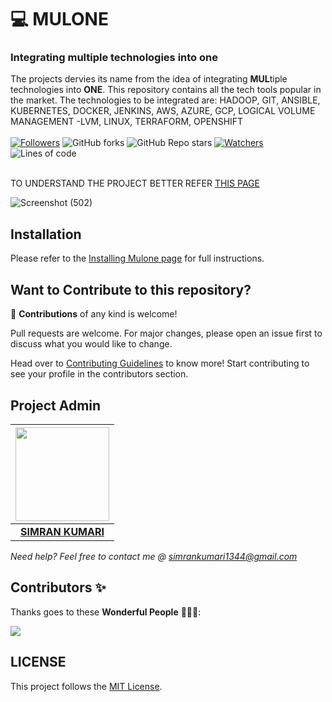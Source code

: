 # 💻 MULONE
### Integrating multiple technologies into one
The projects dervies its name from the idea of integrating <b>MUL</b>tiple technologies into <b>ONE</b>.
This repository contains all the tech tools popular in the market. The technologies to be integrated are:
HADOOP, GIT, ANSIBLE, KUBERNETES, DOCKER, JENKINS, AWS, AZURE, GCP, LOGICAL VOLUME MANAGEMENT -LVM, LINUX, TERRAFORM, OPENSHIFT <br><br>
 [![Followers](https://img.shields.io/github/followers/simranquirky?style=for-the-badge)](https://github.com/simrnquirky?tab=followers)
 ![GitHub forks](https://img.shields.io/github/forks/simranquirky/MULONE?style=for-the-badge)
 ![GitHub Repo stars](https://img.shields.io/github/stars/simranquirky/MULONE?style=for-the-badge)
 [![Watchers](https://img.shields.io/github/watchers/simranquirky/MULONE?style=for-the-badge)](https://github.com/simranquirky/MULONE/watchers)
 ![Lines of code](https://img.shields.io/tokei/lines/github/simranquirky/MULONE?style=for-the-badge)
 <br><br>
<!-- ![MULONE](https://socialify.git.ci/simranquirky/MULONE/image?forks=1&issues=1&language=2&owner=1&pattern=Brick%20Wall&pulls=1&stargazers=1&theme=Dark) -->

TO UNDERSTAND THE PROJECT BETTER REFER [THIS PAGE]()

![Screenshot (502)](https://user-images.githubusercontent.com/60690997/135391591-f3418094-de0e-4888-86af-b9e80275f44f.png)


## Installation
Please refer to the [Installing Mulone page](https://github.com/simranquirky/MULONE/wiki/Installing-Mulone) for full instructions. 

## Want to Contribute to this repository?
🚀 **Contributions** of any kind is welcome!

Pull requests are welcome. For major changes, please open an issue first to discuss what you would like to change.

Head over to [Contributing Guidelines](https://github.com/simranquirky/simranquirky.github.io/blob/main/CONTRIBUTING.md) to know more!
Start contributing to see your profile in the contributors section.

## Project Admin

|                                     <a href="https://github.com/simranquirky"><img src="https://avatars.githubusercontent.com/u/60690997?s=400&u=9530610016fa2171d559af8bcdb3e9178bb7d308&v=4" width=150px height=150px /></a>                                      |
| :-----------------------------------------------------------------------------------------------------------------------------------------------------------------------------------------------------------------------------------------------------------------: |
|                                                                                      **[SIMRAN KUMARI](https://www.linkedin.com/in/simran-kumari-810212190/)**                                                                                    |

*Need help? Feel free to contact me @ simrankumari1344@gmail.com*

 ## Contributors ✨

Thanks goes to these **Wonderful People** 👨🏻‍💻:       

<a href="https://github.com/simranquirky/simranquirky.github.io/graphs/contributors">
  <img src="https://contrib.rocks/image?repo=simranquirky/simranquirky.github.io" />
</a> 







<!-- ## Stargazers Over Time 

[![Stargazers over time](https://starchart.cc/simranquirky/MULONE.svg)](https://starchart.cc/simranquirky/MULONE) -->

## LICENSE
This project follows the [MIT License](https://github.com/simranquirky/simranquirky.github.io/blob/main/LICENSE).












